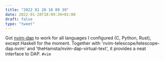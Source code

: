 ```yaml
---
title: "2022 01 28 18 09 39"
date: 2022-01-28T18:09:39+01:00
draft: false
type: "tweet"
---
```

Got [nvim-dap](https://github.com/mfussenegger/nvim-dap/) to work for all languages I configured (C, Python, Rust), except Haskell for the moment. Together with 'nvim-telescope/telescope-dap.nvim' and 'theHamsta/nvim-dap-virtual-text', it provides a neat interface to DAP. `#vim`
